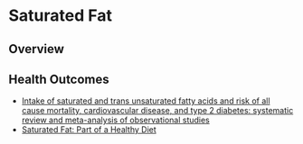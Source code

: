 # Saturated Fat

## Overview

## Health Outcomes
* [Intake of saturated and trans unsaturated fatty acids and risk of all cause mortality, cardiovascular disease, and type 2 diabetes: systematic review and meta-analysis of observational studies](https://pubmed.ncbi.nlm.nih.gov/26268692/)
* [Saturated Fat: Part of a Healthy Diet](https://link.springer.com/article/10.1007/s13668-018-0238-x)
